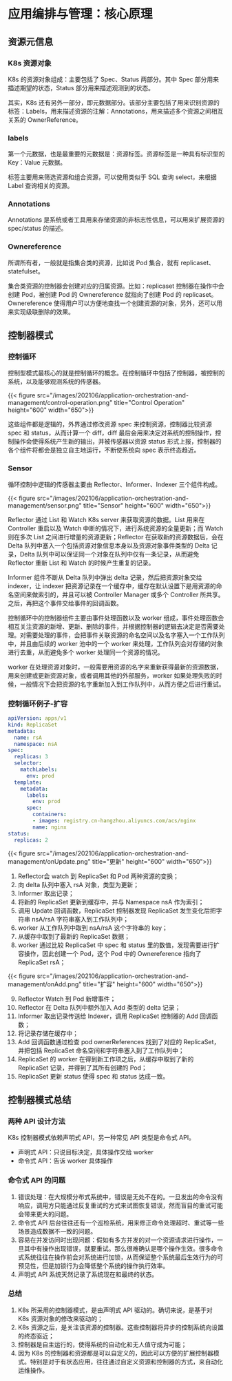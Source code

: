 # 应用编排与管理：核心原理


## 资源元信息
### K8s 资源对象
K8s 的资源对象组成：主要包括了 Spec、Status 两部分。其中 Spec 部分用来描述期望的状态，Status 部分用来描述观测到的状态。

其实，K8s 还有另外一部分，即元数据部分。该部分主要包括了用来识别资源的标签：Labels，用来描述资源的注解：Annotations，用来描述多个资源之间相互关系的 OwnerReference。

### labels
第一个元数据，也是最重要的元数据是：资源标签。资源标签是一种具有标识型的 Key：Value 元数据。

标签主要用来筛选资源和组合资源，可以使用类似于 SQL 查询 select，来根据 Label 查询相关的资源。

### Annotations
Annotations 是系统或者工具用来存储资源的非标志性信息，可以用来扩展资源的 spec/status 的描述。

### Ownereference
所谓所有者，一般就是指集合类的资源，比如说 Pod 集合，就有 replicaset、statefulset。

集合类资源的控制器会创建对应的归属资源。比如：replicaset 控制器在操作中会创建 Pod，被创建 Pod 的 Ownereference 就指向了创建 Pod 的 replicaset。Ownereference 使得用户可以方便地查找一个创建资源的对象，另外，还可以用来实现级联删除的效果。

## 控制器模式

### 控制循环

控制型模式最核心的就是控制循环的概念。在控制循环中包括了控制器，被控制的系统，以及能够观测系统的传感器。

{{< figure src="/images/202106/application-orchestration-and-management/control-operation.png" title="Control Operation" height="600" width="650">}}

这些组件都是逻辑的，外界通过修改资源 spec 来控制资源，控制器比较资源 spec 和 status，从而计算一个 diff，diff 最后会用来决定对系统的控制操作，控制操作会使得系统产生新的输出，并被传感器以资源 status 形式上报，控制器的各个组件将都会是独立自主地运行，不断使系统向 spec 表示终态趋近。

### Sensor
循环控制中逻辑的传感器主要由 Reflector、Informer、Indexer 三个组件构成。

{{< figure src="/images/202106/application-orchestration-and-management/sensor.png" title="Sensor" height="600" width="650">}}

Reflector 通过 List 和 Watch K8s server 来获取资源的数据。List 用来在 Controller 重启以及 Watch 中断的情况下，进行系统资源的全量更新；而 Watch 则在多次 List 之间进行增量的资源更新；Reflector 在获取新的资源数据后，会在 Delta 队列中塞入一个包括资源对象信息本身以及资源对象事件类型的 Delta 记录，Delta 队列中可以保证同一个对象在队列中仅有一条记录，从而避免 Reflector 重新 List 和 Watch 的时候产生重复的记录。

Informer 组件不断从 Delta 队列中弹出 delta 记录，然后把资源对象交给 indexer，让 indexer 把资源记录在一个缓存中，缓存在默认设置下是用资源的命名空间来做索引的，并且可以被 Controller Manager 或多个 Controller 所共享。之后，再把这个事件交给事件的回调函数。

控制循环中的控制器组件主要由事件处理函数以及 worker 组成，事件处理函数会相互关注资源的新增、更新、删除的事件，并根据控制器的逻辑去决定是否需要处理。对需要处理的事件，会把事件关联资源的命名空间以及名字塞入一个工作队列中，并且由后续的 worker 池中的一个 worker 来处理，工作队列会对存储的对象进行去重，从而避免多个 worker 处理同一个资源的情况。

worker 在处理资源对象时，一般需要用资源的名字来重新获得最新的资源数据，用来创建或更新资源对象，或者调用其他的外部服务，worker 如果处理失败的时候，一般情况下会把资源的名字重新加入到工作队列中，从而方便之后进行重试。

### 控制循环例子-扩容

```yaml
apiVersion: apps/v1
kind: ReplicaSet
metadata:
  name: rsA
  namespace: nsA
spec:
  replicas: 3
  selector:
    matchLabels:
      env: prod
  template:
    metadata:
      labels:
        env: prod
      spec:
        containers:
        - images: registry.cn-hangzhou.aliyuncs.com/acs/nginx
        name: nginx
status:
  replicas: 2
```

{{< figure src="/images/202106/application-orchestration-and-management/onUpdate.png" title="更新" height="600" width="650">}}

1. Reflector会 watch 到 ReplicaSet 和 Pod 两种资源的变换；
2. 向 delta 队列中塞入 rsA 对象，类型为更新；
3. Informer 取出记录；
4. 将新的 ReplicaSet 更新到缓存中，并与 Namespace nsA 作为索引；
5. 调用 Update 回调函数，ReplicaSet 控制器发现 ReplicaSet 发生变化后把字符串 nsA/rsA 字符串塞入到工作队列中；
6. worker 从工作队列中取到 nsA/rsA 这个字符串的 key；
7. 从缓存中取到了最新的 ReplicaSet 数据；
8. worker 通过比较 ReplicaSet 中 spec 和 status 里的数值，发现需要进行扩容操作，因此创建一个 Pod，这个 Pod 中的 Ownereference 指向了 ReplicaSet rsA；

{{< figure src="/images/202106/application-orchestration-and-management/onAdd.png" title="扩容" height="600" width="650">}}

9. Reflector Watch 到 Pod 新增事件；
10. Reflector 在 Delta 队列中额外加入 Add 类型的 delta 记录；
11. Informer 取出记录传送给 Indexer，调用 ReplicaSet 控制器的 Add 回调函数；
12. 将记录存储在缓存中；
13. Add 回调函数通过检查 pod ownerReferences 找到了对应的 ReplicaSet，并把包括 ReplicaSet 命名空间和字符串塞入到了工作队列中；
14. ReplicaSet 的 worker 在得到新工作项之后，从缓存中取到了新的 ReplicaSet 记录，并得到了其所有创建的 Pod；
15. ReplicaSet 更新 status 使得 spec 和 status 达成一致。

## 控制器模式总结

### 两种 API 设计方法

K8s 控制器模式依赖声明式 API，另一种常见 API 类型是命令式 API。

- 声明式 API：只说目标决定，具体操作交给 worker
- 命令式 API：告诉 worker 具体操作

### 命令式 API 的问题
1. 错误处理：在大规模分布式系统中，错误是无处不在的。一旦发出的命令没有响应，调用方只能通过反复重试的方式来试图恢复错误，然而盲目的重试可能会带来更大的问题。
2. 命令式 API 后台往往还有一个巡检系统，用来修正命令处理超时、重试等一些场景造成数据不一致的问题。
3. 容易在并发访问时出现问题：假如有多方并发的对一个资源请求进行操作，一旦其中有操作出现错误，就要重试。那么很难确认是哪个操作生效。很多命令式系统往往在操作前会对系统进行加锁，从而保证整个系统最后生效行为的可预见性，但是加锁行为会降低整个系统的操作执行效率。
4. 声明式 API 系统天然记录了系统现在和最终的状态。

### 总结

1. K8s 所采用的控制器模式，是由声明式 API 驱动的。确切来说，是基于对 K8s 资源对象的修改来驱动的；
2. K8s 资源之后，是关注该资源的控制器。这些控制器将异步的控制系统向设置的终态驱近；
3. 控制器是自主运行的，使得系统的自动化和无人值守成为可能；
4. 因为 K8s 的控制器和资源都是可以自定义的，因此可以方便的扩展控制器模式。特别是对于有状态应用，往往通过自定义资源和控制器的方式，来自动化运维操作。
